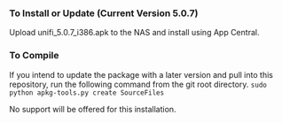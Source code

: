 ### To Install or Update (Current Version 5.0.7)
Upload unifi_5.0.7_i386.apk to the NAS and install using App Central.

### To Compile
If you intend to update the package with a later version and pull into this repository, run the following command from the git root directory.
```sudo python apkg-tools.py create SourceFiles```





No support will be offered for this installation.
